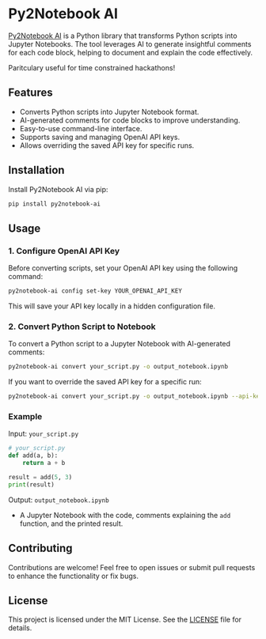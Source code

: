 # Py2Notebook AI

[Py2Notebook AI](https://pypi.org/project/py2notebook-ai/0.1.0/) is a Python library that transforms Python scripts into Jupyter Notebooks. The tool leverages AI to generate insightful comments for each code block, helping to document and explain the code effectively.

Paritculary useful for time constrained hackathons!

## Features
- Converts Python scripts into Jupyter Notebook format.
- AI-generated comments for code blocks to improve understanding.
- Easy-to-use command-line interface.
- Supports saving and managing OpenAI API keys.
- Allows overriding the saved API key for specific runs.

## Installation
Install Py2Notebook AI via pip:
```bash
pip install py2notebook-ai
```

## Usage
### 1. Configure OpenAI API Key
Before converting scripts, set your OpenAI API key using the following command:
```bash
py2notebook-ai config set-key YOUR_OPENAI_API_KEY
```
This will save your API key locally in a hidden configuration file.

### 2. Convert Python Script to Notebook
To convert a Python script to a Jupyter Notebook with AI-generated comments:
```bash
py2notebook-ai convert your_script.py -o output_notebook.ipynb
```
If you want to override the saved API key for a specific run:
```bash
py2notebook-ai convert your_script.py -o output_notebook.ipynb --api-key YOUR_API_KEY
```

### Example
Input: `your_script.py`
```python
# your_script.py
def add(a, b):
    return a + b

result = add(5, 3)
print(result)
```

Output: `output_notebook.ipynb`
- A Jupyter Notebook with the code, comments explaining the `add` function, and the printed result.

## Contributing
Contributions are welcome! Feel free to open issues or submit pull requests to enhance the functionality or fix bugs.

## License
This project is licensed under the MIT License. See the [LICENSE](LICENSE) file for details.


